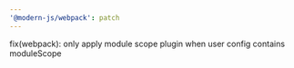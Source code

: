 ```yaml
---
'@modern-js/webpack': patch
---
```


fix(webpack): only apply module scope plugin when user config contains moduleScope
